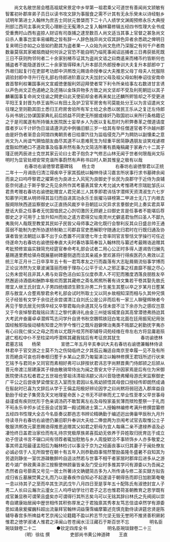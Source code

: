 <!-- { "loadSidebar": true } -->
　　尚文名敞世居会稽高祖斌宋景定中乡举第一祖君乘父可道世有善闻尚文颕敏有智畧初补郡庠弟子员日以读书攻文辞为事服食之需不计其有无永乐癸未以诗经魁乡试明年第进士入翰林为庶吉士同状元曽棨而下二十八人绩学文渊阁预修永乐大典授刑部江西司主事尚文究心理断讫无寃滞久之复入翰林纂修辑五经四书性理大全书成受重赉时山西有盗掠人财诏有司亟捕之逮至数百人尚文适当其事上官督之甚急尚文曰杀人重事岂宜率易编鞫之皆有辞一人辞色独异尚文収其辞色异者余悉疏之俾明日复来明日亦如之众皆如约勘其为盗者果一人众始为尚文危终乃深服之有何千户者商数軰莫宿其家被刼商疑何何诉之官恐不能自明乃缢死事闻诏巡捕者三日弗获抵死既三日不获则拘邻何者二十余家别楮币证其为盗尚文谘之曰商逺来而楮币约皆断何也捕盗者不能隐遂首伏二十余家皆得释未几升本部员外郎授奉训大夫复升本部郎中丁外艰归起复行在吏部考功郎中洪熈改元赐诰命授奉议大夫推恩父母丁母夫人忧服除调验封郎中寻升行在礼部右侍郎进阶嘉议大夫加封父母及祖父母如制奉诏往安南命酋首黎利权署国事尚文宣威徳詟服利郊迎拜使者常下利令所亲给事左右数进甘言诱以声色尚文正色遏絶之及还赂以金珠异物多方致之尚文坚却不受及利死朝廷以其子麟署国事复命尚文往谕之闗吏曰此天使前却金者再来矣比还麟所赆皆却之不受更进平阳王复封晋为恭王峕所以有田土及护卫官军房舍有司莫能处分王以为言诏遣尚文往理之至则勘其田土悉归王府房舍验所有军士给之余悉以居民王乐从之复迁左侍郎与尚书胡公协谋国家典礼前后损益不同吏无所据或缘奸乃取国初以来所行条格籍记之于是司属遂有所持循太医院医士妄举乡人为医以复私怨时为积弊奏革之僧道请度牒者岁以千计奸伪日滋请遵洪武中例循旧额三岁一给其有举任僧道官者不许越州郡由是奸伪者渐息会同馆四夷朝贡者日给廪饩往为监临侵克乃严为闗防以副懐柔之意尚文为人尚谊气赒恤朋友曲尽其道不以患难死生为轻重平居简静遇朋友谈笑戏谑襟度豁如然絶口不道政事及临事井然有条为文简洁所著有貭庵稿藏于家寿六十二其子瑾正统丙辰进士克世其家云论曰士君子抱负才气修志山林无闻于世者何限哉尚文际明时为显官处顺安常克谐所事蔚然有声称书曰时人斯其惟皇之极有以哉
　　
　　右春坊右谕徳黎君墓碑铭　　杨士竒
　　
　　右春坊右谕徳黎君以正统二年十一月谒告归清江得疾卒于家其孤统以翰林侍读习嘉言所状事行求书墓碑余闻而哀之曰呜呼黎君之擢第也为良进士入风宪为良御史于长民为良郡守于近侍为良辅臣奈何遽止于斯乎黎之先见余所作其考墓表其曾大考允诚大考惟琇考宗瑞妣邹氏以君贵考赠右春坊右谕徳妣赠宜人君兄弟三人其季即君讳恬字潜辉天资清淑生六七岁知慕学问累从明师得其旨归而自进其功永乐壬辰擢马铎榜第二甲进士无几丁内艰去服阕除陜西道监察御史以正直扬风裁岁辛丑朝廷以灾异求言羣御史同上奏实君具草歴诋大臣之任事者无忧国恤民之心剀切激厉无顾避上曰御史言是任事者不能堪后荐御史之才可用于上皆升知州而处之逺方君得交址南灵州尤僻逺君怡然曰圣人不鄙九夷我何人哉既至教爱其民如子民皆父母师事之政化既行会黎利反其众日盛总帅王通孱弱不能制为吏所协遂矫制勒三司郡县官吏悉解职守随通北归君时在行既归通及协谋者皆坐法朝廷以事不出于众悉置不问宣徳七年士竒率同官言黎恬文学操行可任近侍遂命为右春坊右谕徳授奉直大夫时春坊事简奉旨入翰林院与纂述考最赐诰追赠其考妣预修宣庙实録简充经筵官奉命考礼部会试者二用心公正时多得人遂谒告归展先墓赐道里费给驿舟既展墓树碑墓侧退而洽其亲戚乡里欢甚将行得疾医药久弗效以正统三年正月卄二日卒享年五十有一君笃孝友之行而磊落有大志耻屑屑流俗事学博而正论议沛然为文章波澜藻丽而根于理存心公平于论人之邪正事之枉直靡不服之尽心公务未尝茍且非其人弗与处容色洁白如玉仪度恭肃人不可犯而雅度洒落良朋胜友卒然邂逅诗酒倡和酬酢率极欢而罢其藏修之斋名熈熈所著有诗文集若干卷其娶先敖氏赠宜人继王氏封宜人子男四统缙颂生颢生孙男二升生冕生其塟以卒之岁某月日塟某原与敖宜人合塟焉黎君余考礼部会试时所取士又以同乡故相知深而相与久其仲兄慎兄子经皆有文学于余往还余尝谓清江自刘氏公是公非而后有一家三人聨璧辉映者今再见于黎氏居无何慎卒经又卒黎君每向余道其兄与侄未尝不泣下余亦为之感叹岂意又于今哀悼黎君哉铭曰清江之黎代袭诗礼由金三州徙坂城里自其高曾潜徳弗扬迨其大考武弁奋庸卓卓潜辉笃志问学升自贤书秋空鵰鹗铁冠白笔北面在廷用振宪纪用张国经触邪指佞动植有知昔之所学今惟行之既斥遐僻俾治夷类不贱鄙之躬勤抚字夷亦有心曰我仁侯父之母之而肯以尤既升桂芳所职辅导词苑经维在帝左右方将显庸曷殒遽亡栢松中仆不至柱梁呜呼潜辉其藏我铭后有考征庶其犹生
　　
　　春坊谕徳林君墓志铭　　杨荣
　　
　　宣徳二年五月辛亥奉训大夫右春坊右谕徳兼翰林侍读林君卒于官交游之士莫不为之伤恸临终之夕其孤云瀚适自南京至幸履一见不及有所言而絶良可哀也将奉柩归塟于乡某山之原乃匍匐涕泣以翰林修撰王君钰所述行状来乞铭予与君同乡又同官而素相好弗可以辞按状君讳志字尚黙晋黄门侍郎颕之后颕从晋元帝渡江居建康其子禄由散骑常侍出为闽之晋安太守子孙因家焉是后有仕为宋御医院使讳古松者君之五世祖也曾祖讳清祖讳颛父讳兴音隐徳弗耀母游氏宋监察御史广平公之后尝夜梦梁僧宝志入室而生君因以名焉幼颕悟其母尝口授经传即朗然成诵在髫龀时已喜为文辞后从学于王偁孟阳极好辨论因字之曰尚黙将弱冠选入郡庠益自勤励于经史子集旁及天文地理星命医卜之书无不研审而尤工举业性至孝父早世事母益谨或有疾则忧形于色亲调汤药不敢暂离左右及母殁家虽贫薄而殡殓塟祭一于礼而不茍永乐辛夘乡试壬辰会试皆第一殿试赐进士第二人授翰林编修考满升修撰尝纂修五经四书性理大全古今名臣奏议郡邑志书辨论精确勤于编述迥出俦軰甲辰秋九月升侍读寻升右春坊右谕徳仍兼旧职升奉训大夫给二俸尝两为京闱考试官去取惟公士子敬服洪熈改元蒙恩赐诰得推恩追赠其父如君之职母为宜人每痛二亲不逮禄养语及必凄怆终日盖君治家俭而有礼待宗党极厚族弟喜孤幼无依养于异姓取归抚育迄于成立劝子侄读书言不辍口间有领荐者辄加慰勉与乡人周旋欵洽不事矫饰乡人亦多敬爱之事其师孟阳最谨孟阳后为翰林检讨以事没于京为之经画丧事以归其妻子于闽处僚友必诚必信于人无所毁誉在朝十有五年入则恭勤趋事惕然警励虽隆冬盛暑不自知其为劳退则静坐一室优游疎散醉吟自适淡然若与世事不相干者家居时郡庠后进多从之游若今湖广叅政黄泽浙江按察使林顾軰皆亲及门受业时多推其学问有源委以为吾闽之杰然者自号蔀斋又号见一居士所著诗文确徤简古多为人所传诵与修二圣实録方拟告成归省丘墓展焚黄之礼而乃以是春疾作自知必不起遂请于朝得告而即日加剧第奄奄一息以待其子之至而卒其生洪武戊午八月四日至是享年五十配陈氏有淑徳封宜人子男二人长曰云瀚次云瀣女三人呜呼幼学壮行君子之志也惟君荷圣朝教育之恩学既有成官兼显秩可谓荣且盛矣亦可谓得行其所志矣乌可以无铭其辞曰林氏之先阀阅以崇粤自建康始居闽中歴世相传其积弥厚发之于君独禀其秀孝友笃志信谊卓然学有源委思如涌泉爰擢巍科超出流軰拜官翰林词益霶霈编摩纂述克慎克勤侍读讲筵忠贤是陈辅导春宫多所禆益考艺京闱公论籍籍不盈以矜志节允坚无毁无誉罔不推贤善积厥躬惟君之徳学淑诸人惟君之泽闽山苍苍闽水汪汪藏石于斯百世不忘
　　
　　明名臣琬琰録卷二十二
　　
　　●钦定四库全书
　　
　　明名臣琬琰録卷二十三
　　
　　（明）徐纮 撰
　　
　　吏部尚书黄公神道碑　　王直
　　
